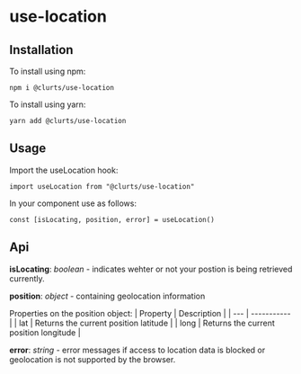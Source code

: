 # use-location

## __Installation__

To install using npm: 
```
npm i @clurts/use-location
``` 
To install using yarn:
```
yarn add @clurts/use-location
```

## __Usage__
Import the useLocation hook:
```
import useLocation from "@clurts/use-location"
```

In your component use as follows: 
```
const [isLocating, position, error] = useLocation()
```

## __Api__
__isLocating__: *boolean* - indicates wehter or not your postion is being retrieved currently.

__position__: *object* - containing geolocation information

Properties on the position object: 
| Property | Description |
| --- | ----------- |
| lat | Returns the current position latitude |
| long | Returns the current position longitude |

__error__: *string* - error messages if access to location data is blocked or geolocation is not supported by the browser.